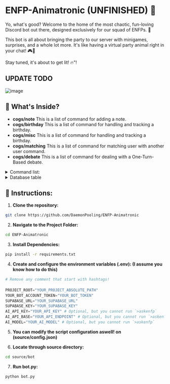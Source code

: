# ENFP-Animatronic (UNFINISHED) 🤖
Yo, what's good? Welcome to the home of the most chaotic, fun-loving Discord bot out there, designed exclusively for our squad of ENFPs. 🎉

This bot is all about bringing the party to our server with minigames, surprises, and a whole lot more. It's like having a virtual party animal right in your chat! 🎮🎈


Stay tuned, it's about to get lit! 🔥"!
## UPDATE TODO
![image](https://github.com/DaemonPooling/ENFP-Animatronic/assets/157283533/5467b4a5-58e7-4108-ba38-e9333ef93a72)
## 🌈 What's Inside?
- **cogs/note** This is a list of command for adding a note.
- **cogs/birthday** This is a list of command for handling and tracking a birthday.
- **cogs/misc** This is a list of command for handling and tracking a birthday.
- **cogs/matching** This is a list of command for matching user with another user command.
- **cogs/debate** This is a list of command for dealing with a One-Turn-Based debate.
<details>
  <summary>Command list:</summary>
  
  ```python
    # WE ARE ASSUMING, WE ARE USING ";" AS THE COMMAND'S PREFIX
    # * means optional

    # Notes related commands:
    >addnote [TEXT:str] ## Add a note 
    >editnote [NOTE_ID:int] [TEXT:str] ## Edit a specific note id's content
    >listnote ## List your note
    >removenote [NOTE_ID:int] ## Remove a specific note id

    # Birthday related commands:
    >showbirthday [USER_ID:int] ## Show anyone's birthday
    ## e.g. `>showbirthday 901404605336916018`
    >setbirthday [DATE: Format(%d-%m)] ## Set your birthday
    ## e.g. `>setbirthday 03-03` will give 3 March
    >listbirthday ## List everyone birthday in order
    >forgetbirthday ## Remove your birthday from the D

    # Misc related commands:
    >sing [ARTIST:str] [MUSIC_NAME:str] [DELAY:int] [SING_TOGETHER: 1 | 0] ## Sing a specific song with/without a bot.
    >texttosha256 [TEXT:str] ## Encrypt text to SHA256
    >clear [NUMBER_OF_MESSAGES:int] ## Delete [NUMBER_OF_MESSAGES] above.
    >clear_until [MESSAGE:ID] ## Delete every messages, until a message with the same message_ID are found, it will stop deleting (EXCLUSIVE).
    >log_until [MESSAGE:ID] [TUPLE_LIKE_STRING]
    ## The parameter in TUPLE_LIKE_IN_STRING are below:
    ## (1st param) show_author = 1
    ## (2nd param) show_author_id = 1
    ## (3rd param) show_msg = 1
    ## (4th param) show_msg_id = 1
    ## (5th param) show_msg_created_at = 1
    ## e.g. `;log_until "1207784045661130819" "(1, 0, 1, 0, 0)" `

    # Matching related commands:
    ## discord.User is a datatype, which you can trigger using @[USERNAME]
    >ship [FIRST_USER:discord.User] [SECOND_USER:discord.User]
    ## e.g. `;ship @Nakiwa @Cleo`

    # AI Related commands:
    >askenfp [TEXT:str] ## It simply give the GPT a text, which will be output to current channel.
    ## e.g. `;askenfp Why US's human rights is collapsed`

    # Debate related commands:
    >helpdebate ## Explain how to use the command. I suggest run this command first, before playing with the commands.
    >topic [TOPIC:str] ## Start a debate regarding the topic.
    # e.g. `;topic Why US's human rights is collapsed`
    >join ## Join a debate, if only the debate is unsealed.
    >pass ## Let next participant have a speak, after yours.
    >seal ## Seal the debate, so no one can join.
    >unseal ## Unseal the debate, so anyone can join. You'll use this after you `>seal` the debate. 
    >end ## End the debate.

    # Truth or Dare commands:
    >dare *[ID:int] ## Retrieve a randomized or a selected ID of a dare from the DB
    >truth *[ID:int] ## Retrieve a randomized or a selected ID of a truth from the DB
    >request [TYPE:Dare | Truth] [TEXT:str] ## Upload a Dare or Truth content to the DB
    ## e.g. `;request Dare lick a soap`
```
    We will add more commands in the future. THis project is still far far far away from complete! So please be patient!
</details>

<details>
  <summary>Database table</summary>

  **Incase you are wondering, how the database table should looks like. It should look like this:**
  ![](./assets/dbname.png)

  **Each table should looks like this:**
  1. **TABLE/TOD** (Handling Truth or Dare):
  ![](./assets/dbtod.png)
  2. **TABLE/birthdays** (Handling birthdays):
  ![](./assets/dbbday.png)
  3. **TABLE/notes** (Handling notes):
  ![](./assets/dbnotes.png)
</details>



## 📜 Instructions:
1. **Clone the repository:**
```bash
git clone https://github.com/DaemonPooling/ENFP-Animatronic
```

2. **Navigate to the Project Folder:**
```bash
cd ENFP-Animatronic
```

3. **Install Dependencies:**
```bash
pip install -r requirements.txt
```

4. **Create and configure the environment variables (.env): (I assume you know how to do this)**
```py
# Remove any comment that start with hashtags!

PROJECT_ROOT="YOUR_PROJECT_ABSOLUTE_PATH"
YOUR_BOT_ACCOUNT_TOKEN="YOUR_BOT_TOKEN"
SUPABASE_URL="YOUR_SUPABASE_URL"
SUPABASE_KEY="YOUR_SUPABASE_KEY"
AI_API_KEY="YOUR_API_KEY" # Optional, but you cannot run `>askenfp`
AI_API_BASE="YOUR_API_ENDPOINT" # Optional, but you cannot run `>askenfp`
AI_MODEL="YOUR_AI_MODEL" # Optional, but you cannot run `>askenfp`
```

5. **You can modify the script configuration aswell! on (source/config.json)** 

6. **Locate through source directory:**
```bash
cd source/bot
```

7. **Run bot.py:**
```bash
python bot.py
```